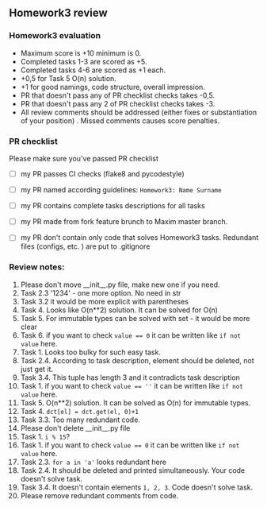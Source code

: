 ## Homework3 review

### Homework3 evaluation
- Maximum score is +10 minimum is 0.
- Completed tasks 1-3 are scored as +5.
- Completed tasks 4-6 are scored as +1 each.
- +0,5 for Task 5 O(n) solution. 
- +1 for good namings, code structure, overall impression.
- PR that doesn't pass any of PR checklist checks takes -0,5.
- PR that doesn't pass any 2 of PR checklist checks takes -3.
- All review comments should be addressed (either fixes or 
substantiation of your position) . Missed comments causes score 
penalties.

### PR checklist
Please make sure you've passed PR checklist
- [ ] my PR passes CI checks (flake8 and pycodestyle)
- [ ] my PR named according guidelines: `Homework3: Name Surname`
- [ ] my PR contains complete tasks descriptions for all tasks
- [ ] my PR made from fork feature brunch to Maxim master branch.
- [ ] my PR don't contain only code that solves Homework3 tasks.
Redundant files (configs, etc. ) are put to .gitignore


### Review notes:
1. Please don't move \_\_init__.py file, make new one if you need.
2. Task 2.3 '1234' - one more option. No need in str
3. Task 3.2 it would be more explicit with parentheses
4. Task 4. Looks like O(n**2) solution. It can be solved for O(n)
5. Task 5. For immutable types can be solved with set - it would be more clear
6. Task 6. if you want to check `value == 0` it can be written like `if not value` here.
7. Task 1. Looks too bulky for such easy task. 
8. Task 2.4. According to task description, element should be deleted, not just get it.
9. Task 3.4. This tuple has length 3 and it contradicts task description
10. Task 1. if you want to check `value == ''` it can be written like `if not value` here.
11. Task 5. O(n**2) solution. It can be solved as O(n) for immutable types. 
12. Task 4. `dct[el] = dct.get(el, 0)+1`
13. Task 3.3. Too many redundant code.
14. Please don't delete \_\_init__.py file
15. Task 1. `i % 15`?
16. Task 1. if you want to check `value == 0` it can be written like `if not value` here.
17. Task 2.3. `for a in 'a'` looks redundant here
18. Task 2.4. It should be deleted and printed simultaneously. Your code doesn't solve task.
19. Task 3.4. It doesn't contain elements `1, 2, 3`. Code doesn't solve task.  
20. Please remove redundant comments from code.